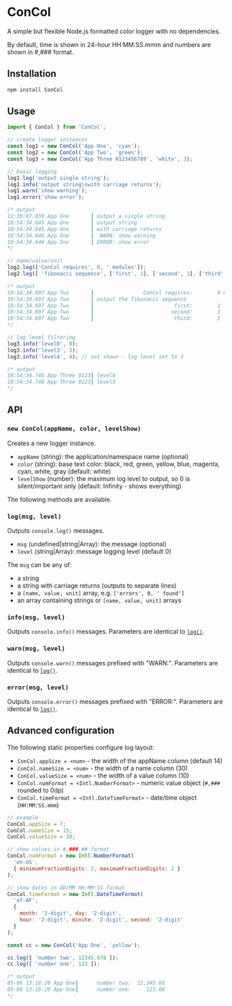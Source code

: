 # ConCol

A simple but flexible Node.js formatted color logger with no dependencies.

By default, time is shown in 24-hour HH:MM:SS.mmm and numbers are shown in #,### format.


## Installation

```sh
npm install ConCol
```

## Usage

```javascript
import { ConCol } from 'ConCol';

// create logger instances
const log1 = new ConCol('App One', 'cyan');
const log2 = new ConCol('App Two', 'green');
const log3 = new ConCol('App Three 0123456789', 'white', 3);

// basic logging
log1.log('output single string');
log1.info('output string\nwith carriage returns');
log1.warn('show warning');
log1.error('show error');

/* output
12:30:07.030 App One       ┃ output a single string
10:54:34.645 App One       ┃ output string
10:54:34.645 App One       ┃ with carriage returns
10:54:34.646 App One       ┃  WARN: show warning
10:54:34.646 App One       ┃ ERROR: show error
*/

// name/value/unit
log2.log(['ConCol requires', 0, ' modules']);
log2.log([ 'fibonacci sequence', ['first', 1], ['second', 1], ['third', 2] ]);

/* output
10:54:34.697 App Two       ┃                ConCol requires:        0 modules
10:54:34.697 App Two       ┃ output the fibonacci sequence
10:54:34.697 App Two       ┃                          first:        1
10:54:34.697 App Two       ┃                         second:        1
10:54:34.697 App Two       ┃                          third:        2
*/

// log level filtering
log3.info('level0', 0);
log3.info('level3', 3);
log3.info('level4', 4); // not shown - log level set to 3

/* output
10:54:34.748 App Three 0123┃ level0
10:54:34.748 App Three 0123┃ level3
*/
```


## API

### `new ConCol(appName, color, levelShow)`

Creates a new logger instance.

* `appName` (string): the application/namespace name (optional)
* `color` (string): base text color: black, red, green, yellow, blue, magenta, cyan, white, gray (default: white)
* `levelShow` (number): the maximum log level to output, so 0 is silent/important only (default: Infinity - shows everything)

The following methods are available.


### `log(msg, level)`

Outputs `console.log()` messages.

* `msg` (undefined|string|Array): the message (optional)
* `level` (string|Array): message logging level (default 0)

The `msg` can be any of:

* a string
* a string with carriage returns (outputs to separate lines)
* a `[name, value, unit]` array, e.g. `['errors', 0, ' found']`
* an array containing strings or `[name, value, unit]` arrays


### `info(msg, level)`

Outputs `console.info()` messages. Parameters are identical to [`log()`](#logmsg-level).


### `warn(msg, level)`

Outputs `console.warn()` messages prefixed with "WARN:". Parameters are identical to [`log()`](#logmsg-level).


### `error(msg, level)`

Outputs `console.error()` messages prefixed with "ERROR:". Parameters are identical to [`log()`](#logmsg-level).


## Advanced configuration

The following static properties configure log layout:

* `ConCol.appSize = <num>` - the width of the appName column (default 14)
* `ConCol.nameSize = <num>` - the width of a name column (30)
* `ConCol.valueSize = <num>` - the width of a value column (10)
* `ConCol.numFormat = <Intl.NumberFormat>` - numeric value object (`#,###` rounded to 0dp)
* `ConCol.timeFormat = <Intl.DateTimeFormat>` - date/time object (`HH:MM:SS.mmm`)

```js
// example
ConCol.appSize = 7;
ConCol.nameSize = 15;
ConCol.valueSize = 10;

// show values in #,###.## format
ConCol.numFormat = new Intl.NumberFormat(
  'en-US',
  { minimumFractionDigits: 2, maximumFractionDigits: 2 }
);

// show dates in DD/MM HH:MM:SS format
ConCol.timeFormat = new Intl.DateTimeFormat(
  'af-AF',
  {
    month: '2-digit', day: '2-digit',
    hour: '2-digit', minute: '2-digit', second: '2-digit'
  }
);

const cc = new ConCol('App One', 'yellow');

cc.log([ 'number two', 12345.678 ]);
cc.log([ 'number one', 123 ]);

/* output
05-06 13:18:20 App One┃      number two:  12,345.68
05-06 13:18:20 App One┃      number one:     123.00
*/
```
